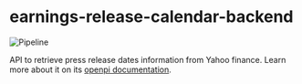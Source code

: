 # earnings-release-calendar-backend

![Pipeline](https://github.com/luisfelipe998/earnings-release-calendar-backend/actions/workflows/pipeline.yml/badge.svg)

API to retrieve press release dates information from Yahoo finance. 
Learn more about it on its [openpi documentation](https://luisfelipe998.github.io/earnings-release-calendar-backend/openapi/v1/erc-backend.html).
